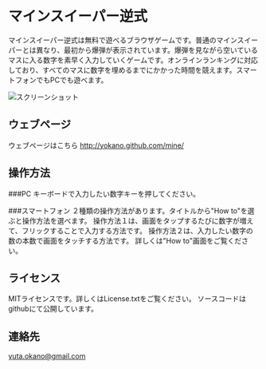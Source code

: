 # マインスイーパー逆式
マインスイーパー逆式は無料で遊べるブラウザゲームです。普通のマインスイーパーとは異なり、最初から爆弾が表示されています。爆弾を見ながら空いているマスに入る数字を素早く入力していくゲームです。オンラインランキングに対応しており、すべてのマスに数字を埋めるまでにかかった時間を競えます。スマートフォンでもPCでも遊べます。

![スクリーンショット](https://raw.github.com/yokano/mine/master/ss.png)

## ウェブページ
ウェブページはこちら
http://yokano.github.com/mine/

## 操作方法

###PC
キーボードで入力したい数字キーを押してください。

###スマートフォン
２種類の操作方法があります。タイトルから"How to"を選ぶと操作方法を選べます。
操作方法１は、画面をタップするたびに数字が増えて、フリックすることで入力する方法です。
操作方法２は、入力したい数字の数の本数で画面をタッチする方法です。
詳しくは"How to"画面をご覧ください。

## ライセンス
MITライセンスです。詳しくはLicense.txtをご覧ください。
ソースコードはgithubにて公開しています。

## 連絡先
yuta.okano@gmail.com
